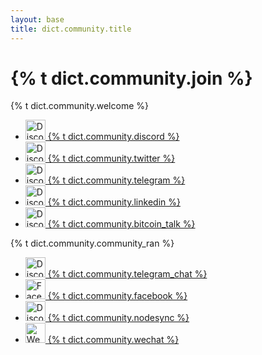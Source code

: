 ```yaml
---
layout: base
title: dict.community.title
---
```


# {% t dict.community.join %}

{% t dict.community.welcome %}

<ul class="list-unstyled community">
  <li>
    <a href="https://discord.gg/H5vZkNnXCu">
      <img alt="Discord" src="{{ site.url }}/assets/images/social-discord.svg" width="32">
      {% t dict.community.discord %}
    </a>
  </li>
  <li>
    <a href="https://x.com/pactuschain/">
      <img alt="Discord" src="{{ site.url }}/assets/images/social-twitter.svg" width="32">
      {% t dict.community.twitter %}
    </a>
  </li>
  <li>
    <a href="https://t.me/pactusblockchain">
      <img alt="Discord" src="{{ site.url }}/assets/images/social-telegram.svg" width="32">
      {% t dict.community.telegram %}
    </a>
  </li>
  <li>
    <a href="https://linkedin.com/company/pactus-blockchain">
      <img alt="Discord" src="{{ site.url }}/assets/images/social-linkedin.svg" width="32">
      {% t dict.community.linkedin %}
    </a>
  </li>
  <li>
    <a href="https://bitcointalk.org/index.php?topic=5480867.0">
      <img alt="Discord" src="{{ site.url }}/assets/images/social-bitcoin-talk.svg" width="32">
      {% t dict.community.bitcoin_talk %}
    </a>
  </li>
</ul>

{% t dict.community.community_ran %}

<ul class="list-unstyled community_ran">
  <li>
    <a href="https://t.me/pactuschat">
      <img alt="Discord" src="{{ site.url }}/assets/images/social-telegram.svg" width="32">
      {% t dict.community.telegram_chat %}
    </a>
  </li>
   <li>
    <a href="https://www.facebook.com/PactusChain">
      <img alt="Facebook" src="{{ site.url }}/assets/images/social-facebook.svg" width="32">
      {% t dict.community.facebook %}
    </a>
  </li>
  <li>
    <a href="https://t.me/nodesync_top">
      <img alt="Discord" src="{{ site.url }}/assets/images/social-telegram.svg" width="32">
      {% t dict.community.nodesync %}
    </a>
  </li>
  <li>
    <a href="https://discord.gg/H5vZkNnXCu">
      <img alt="Wechat" src="{{ site.url }}/assets/images/social-wechat.svg" width="32">
      {% t dict.community.wechat %}
    </a>
  </li>
</ul>

